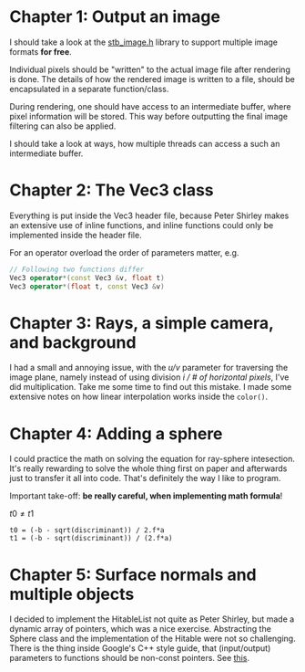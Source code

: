 # Chapter 1: Output an image
I should take a look at the 
[stb_image.h](https://github.com/nothings/stb/blob/master/stb_image.h)
library to support multiple image formats **for free**.

Individual pixels should be "written" to the actual image file after
rendering is done. The details of how the rendered image is written to 
a file, should be encapsulated in a separate function/class.

During rendering, one should have access to an intermediate buffer, 
where pixel information will be stored. This way before outputting the 
final image filtering can also be applied.

I should take a look at ways, how multiple threads can access a such an
intermediate buffer.

# Chapter 2: The Vec3 class
Everything is put inside the Vec3 header file, because Peter Shirley
makes an extensive use of inline functions, and inline functions
could only be implemented inside the header file.

For an operator overload the order of parameters matter, e.g.

```C++
// Following two functions differ
Vec3 operator*(const Vec3 &v, float t)
Vec3 operator*(float t, const Vec3 &v)
```

# Chapter 3: Rays, a simple camera, and background
I had a small and annoying issue, with the *u/v* parameter for
traversing the image plane, namely instead of using division *i / # of
horizontal pixels*, I've did multiplication. Take me some time to find
out this mistake.
I made some extensive notes on how linear interpolation works inside
the `color()`.

# Chapter 4: Adding a sphere
I could practice the math on solving the equation for ray-sphere
intesection. It's really rewarding to solve the whole thing first
on paper and afterwards just to transfer it all into code. That's 
definitely the way I like to program.

Important take-off: **be really careful, when implementing math formula**!

$t0 \neq t1$
```
t0 = (-b - sqrt(discriminant)) / 2.f*a
t1 = (-b - sqrt(discriminant)) / (2.f*a)
```

# Chapter 5: Surface normals and multiple objects
I decided to implement the HitableList not quite as Peter Shirley, but made a
dynamic array of pointers, which was a nice exercise. Abstracting the Sphere
class and the implementation of the Hitable were not so challenging. There is
the thing inside Google's C++ style guide, that (input/output) parameters to
functions should be non-const pointers. See [this](https://stackoverflow.com/a/26441753/2935386).